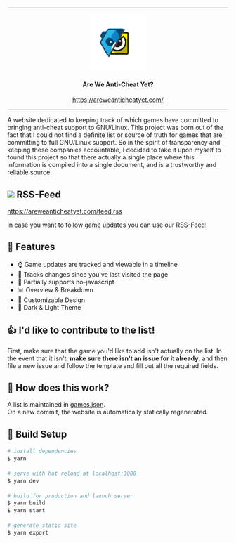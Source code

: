 <div align="center"> 

<hr/>

<img src="public/icon.webp" width=128/>

#### Are We Anti-Cheat Yet?

https://areweanticheatyet.com/

<hr/>
</div>


A website dedicated to keeping track of which games have committed to bringing anti-cheat support to GNU/Linux. This project was born out of the fact that I could not find a definite list or source of truth for games that are committing to full GNU/Linux support. So in the spirit of transparency and keeping these companies accountable, I decided to take it upon myself to found this project so that there actually a single place where this information is compiled into a single document, and is a trustworthy and reliable source.

## <img src="https://upload.wikimedia.org/wikipedia/en/thumb/4/43/Feed-icon.svg/1200px-Feed-icon.svg.png" width=18/> RSS-Feed

https://areweanticheatyet.com/feed.rss  

In case you want to follow game updates you can use our RSS-Feed!

## 🎉 Features

- ⌚ Game updates are tracked and viewable in a timeline
- 🤖 Tracks changes since you've last visited the page
- 🛑 Partially supports no-javascript
- 📊 Overview & Breakdown
- 👀 Customizable Design
- 🌙 Dark & Light Theme

## 👍 I'd like to contribute to the list!

First, make sure that the game you'd like to add isn't actually on the list. In the event that it isn't, **make sure there isn't an issue for it already**, and then file a new issue and follow the template and fill out all the required fields.

## 📖 How does this work?

A list is maintained in [games.json](games.json).  
On a new commit, the website is automatically statically regenerated.

## 👷 Build Setup

```bash
# install dependencies
$ yarn

# serve with hot reload at localhost:3000
$ yarn dev

# build for production and launch server
$ yarn build
$ yarn start

# generate static site
$ yarn export
```